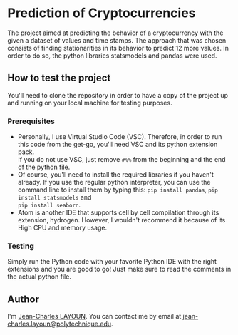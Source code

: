 
# Prediction of Cryptocurrencies 
The project aimed at predicting the behavior of a cryptocurrency with the given a dataset of values and time stamps. The approach that was chosen consists of finding stationarities in its behavior to predict 12 more values. In order to do so, the python libraries statsmodels and pandas were used. 

## How to test the project
You'll need to clone the repository in order to have a copy of the project up and running on your local machine for testing purposes.

### Prerequisites
* Personally, I use Virtual Studio Code (VSC). Therefore, in order to run this code from the get-go, you'll need VSC and its python extension pack.<br>
If you do not use VSC, just remove `#%%` from the beginning and the end of the python file. </li>
* Of course, you'll need to install the required libraries if you haven't already. If you use the regular python interpreter, you can use the command line to install them by typing this: `pip install pandas`, `pip install statsmodels` and <br>
`pip install seaborn`.
* Atom is another IDE that supports cell by cell compilation through its extension, hydrogen. However, I wouldn't recommend it because of its High CPU and memory usage.

### Testing
Simply run the Python code with your favorite Python IDE with the right extensions and you are good to go! Just make sure to read the comments in the actual python file.

## Author

I'm [Jean-Charles LAYOUN](https://www.linkedin.com/in/alexandre-khoury). You can contact me by email at [jean-charles.layoun@polytechnique.edu](mailto:jean-charles.layoun@polytechnique.edu).
